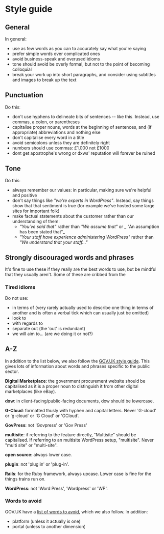 # Style guide

## General

In general:

* use as few words as you can to accurately say what you're saying
* prefer simple words over complicated ones
* avoid business-speak and overused idioms
* tone should avoid be overly formal, but not to the point of becoming colloquial
* break your work up into short paragraphs, and consider using subtitles and
  images to break up the text

## Punctuation

Do this:

* don't use hyphens to delineate bits of sentences -- like this. Instead, use
  commas, a colon, or parentheses
* capitalise proper nouns, words at the beginning of sentences, and
  (if appropriate) abbreviations and nothing else
* don't capitalise every word in a title
* avoid semicolons unless they are definitely right
* numbers should use commas: £1,000 not £1000
* dont get apostrophe's wrong or dxws' reputation will forever be ruined

## Tone

Do this:

* always remember our values: in particular, making sure we're helpful and
  positive
* don't say things like _"we're experts in WordPress"_. Instead, say things show
  that that sentiment is true (for example we've hosted some large sites for
  important folk)
* make factual statements about the customer rather than our understanding of
  them:
  * _"You've said that"_ rather than _"We assume that"_ or _
    "An assumption has been stated that"_
  * _"Your staff have experience administering WordPress"_ rather than
    _"We understand that your staff..."_

## Strongly discouraged words and phrases

It's fine to use these if they really are the best words to use, but be mindful
that they usually aren't. Some of these are cribbed from the

<!-- vale Dxw.TiredIdioms = NO -->
### Tired idioms

Do not use:
* in terms of (very rarely actually used to describe one thing in terms of
  another and is often a verbal tick which can usually just be omitted)
* look to
* with regards to
* separate out (the 'out' is redundant)
* we will aim to... (are we doing it or not?)

<!-- vale Dxw.TiredIdioms = YES -->

## A-Z

In addition to the list below, we also follow the [GOV.UK style guide](https://www.gov.uk/guidance/style-guide/a-to-z-of-gov-uk-style).
This gives lots of information about words and phrases specific to the public
sector.

<!-- vale Dxw.DigitalMarketplace = NO -->

**Digital Marketplace**: the government procurement website should be
capitalised as it is a proper noun to distinguish it from other digital
marketplaces (like eBay).

<!-- vale Dxw.DigitalMarketplace = YES -->

<!-- vale Dxw.Dxw = NO -->

**dxw**: in client-facing/public-facing documents, dxw should be lowercase.

<!-- vale Dxw.Dxw = YES -->

<!-- vale Dxw.GCloud = NO -->

**G-Cloud**: formatted thusly with hyphen and capital letters. Never 'G-cloud'
or 'g-cloud' or 'G Cloud' or 'GCloud'.

<!-- vale Dxw.GCloud = YES -->

<!-- vale Dxw.GovPress = NO -->

**GovPress**: not 'Govpress' or 'Gov Press'

<!-- vale Dxw.GovPress = YES -->

<!-- vale Dxw.multisite = NO -->

**multisite**: if referring to the feature directly, "Multisite" should be
capitalised. If referring to an multisite WordPress setup, "multisite". Never
"multi site" or "multi-site".

<!-- vale Dxw.multisite = YES -->

**open source**: always lower case.

<!-- vale Dxw.plugin = NO -->

**plugin**: not 'plug in' or 'plug-in'.

<!-- vale Dxw.plugin = YES -->

**Rails**: for the Ruby framework, always upcase. Lower case is fine for the
things trains run on.

<!-- vale Dxw.WordPress = NO -->

**WordPress**: not 'Word Press', 'Wordpress' or 'WP'.

<!-- vale Dxw.WordPress = YES -->

### Words to avoid

GOV.UK have a [list of words to avoid](https://www.gov.uk/guidance/style-guide/a-to-z-of-gov-uk-style#words-to-avoid),
which we also follow. In addition:

* platform (unless it actually is one)
* portal (unless to another dimension)
